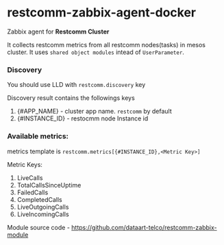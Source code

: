 # restcomm-zabbix-agent-docker

Zabbix agent for **Restcomm Cluster**

It collects restcomm metrics from all restcomm nodes(tasks) in mesos cluster. 
It uses `shared object modules` intead of `UserParameter`.

### Discovery
You should use LLD with `restcomm.discovery` key

Discovery result contains the followings keys

1. {#APP_NAME} - cluster app name. `restcomm` by default
2. {#INSTANCE_ID} - restocmm node Instance id

### Available metrics:
metrics template is `restcomm.metrics[{#INSTANCE_ID},<Metric Key>]`

Metric Keys:

1. LiveCalls
2. TotalCallsSinceUptime
3. FailedCalls
4. CompletedCalls
5. LiveOutgoingCalls
6. LiveIncomingCalls

Module source code - https://github.com/dataart-telco/restcomm-zabbix-module 
